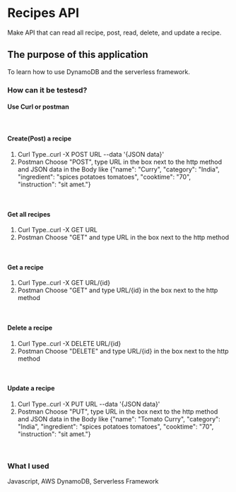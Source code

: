 #  Recipes API
Make API that can read all recipe, post, read, delete, and update a recipe.

## The purpose of this application
To learn how to use DynamoDB and the serverless framework.

### How can it be testesd? 

#### Use Curl or postman
<br/>

#### Create(Post) a recipe
1. Curl
Type..curl -X POST URL --data '{JSON data}'
2. Postman
Choose "POST", type URL in the box next to the http method and JSON data in the Body like
{"name": "Curry", 
"category": "India", 
"ingredient": "spices potatoes tomatoes", 
"cooktime": "70", 
"instruction": "sit amet."}
<br/>

#### Get all recipes
1. Curl
Type..curl -X GET URL
2. Postman
Choose "GET" and type URL in the box next to the http method
<br/>

#### Get a recipe
1. Curl
Type..curl -X GET URL/{id}
2. Postman
Choose "GET" and type URL/{id} in the box next to the http method
<br/>

#### Delete a recipe
1. Curl
Type..curl -X DELETE URL/{id}
2. Postman
Choose "DELETE" and type URL/{id} in the box next to the http method
<br/>

#### Update a recipe
1. Curl
Type..curl -X PUT URL --data '{JSON data}'
2. Postman
Choose "PUT", type URL in the box next to the http method and JSON data in the Body like
{"name": "Tomato Curry", 
"category": "India", 
"ingredient": "spices potatoes tomatoes", 
"cooktime": "70", 
"instruction": "sit amet."}
<br/>

### What I used
Javascript, AWS DynamoDB, Serverless Framework
